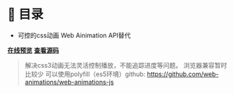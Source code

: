 # :book: 目录

* 可控的css动画 Web Ainimation API替代

[**在线预览**](https://pokerlife.github.io/rookie-practice/js-animations/web-animation-API/animation.html)
[**查看源码**](./web-animation-API/animation.html)

> 解决css3动画无法灵活控制播放，不能追踪进度等问题。
> 浏览器兼容暂时比较少 可以使用polyfill（es5环境）github: https://github.com/web-animations/web-animations-js

